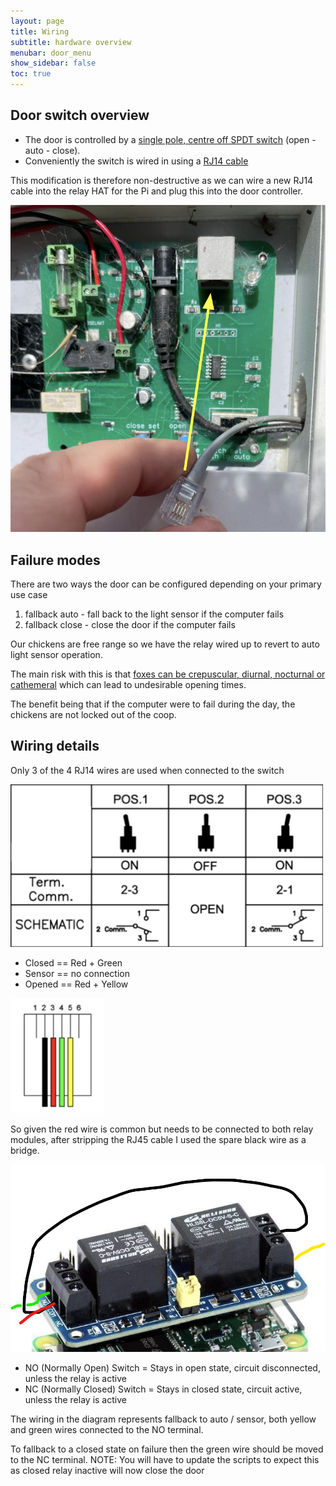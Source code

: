 ```yaml
---
layout: page
title: Wiring
subtitle: hardware overview
menubar: door_menu
show_sidebar: false
toc: true
---
```


## Door switch overview

* The door is controlled by a [single pole, centre off SPDT switch](https://www.jaycar.com.au/spdt-centre-off-miniature-toggle-switch-solder-tag/p/ST0336) (open - auto - close).
* Conveniently the switch is wired in using a [RJ14 cable](https://en.wikipedia.org/wiki/Registered_jack#Pinout)

This modification is therefore non-destructive as we can wire a new RJ14 cable into the relay HAT for the Pi and plug this into the door controller.

![wiring overview](/img/door-wiring-overview.png)

## Failure modes

There are two ways the door can be configured depending on your primary use case

1. fallback auto - fall back to the light sensor if the computer fails
1. fallback close - close the door if the computer fails

Our chickens are free range so we have the relay wired up to revert to auto light sensor operation.

The main risk with this is that [foxes can be crepuscular, diurnal, nocturnal or cathemeral](https://www.squirrelsatthefeeder.com/are-red-foxes-nocturnal-or-diurnal/) which can lead to undesirable opening times.

The benefit being that if the computer were to fail during the day, the chickens are not locked out of the coop.

## Wiring details

Only 3 of the 4 RJ14 wires are used when connected to the switch

<img src="/img/toggle-switch.png" width="500em" alt="toggle switch wiring">

* Closed == Red + Green
* Sensor == no connection
* Opened == Red + Yellow

<img src="/img/rj14-pinout.png" width="150em" alt="RJ14 pinout">

So given the red wire is common but needs to be connected to both relay modules, after stripping the RJ45 cable I used the spare black wire as a bridge.

![relay wiring](/img/relay-wiring.png)

* NO (Normally Open) Switch = Stays in open state, circuit disconnected, unless the relay is active
* NC (Normally Closed) Switch = Stays in closed state, circuit active, unless the relay is active

The wiring in the diagram represents fallback to auto / sensor, both yellow and green wires connected to the NO terminal.

To fallback to a closed state on failure then the green wire should be moved to the NC terminal.
NOTE: You will have to update the scripts to expect this as closed relay inactive will now close the door
